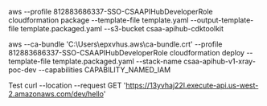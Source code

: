 aws --profile 812883686337-SSO-CSAAPIHubDeveloperRole cloudformation package --template-file template.yaml --output-template-file template.packaged.yaml --s3-bucket csaa-apihub-cdktoolkit

aws --ca-bundle 'C:\Users\epxvhus\.aws\ca-bundle.crt' --profile 812883686337-SSO-CSAAPIHubDeveloperRole cloudformation deploy --template-file template.packaged.yaml --stack-name csaa-apihub-v1-xray-poc-dev --capabilities CAPABILITY_NAMED_IAM

Test
curl --location --request GET 'https://13yvhaj22l.execute-api.us-west-2.amazonaws.com/dev/hello'
